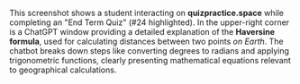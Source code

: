This screenshot shows a student interacting on **quizpractice.space** while completing an "End Term Quiz" (#24 highlighted). In the upper-right corner is a ChatGPT window providing a detailed explanation of the **Haversine formula**, used for calculating distances between two points *on Earth*. The chatbot breaks down steps like converting degrees to radians and applying trigonometric functions, clearly presenting mathematical equations relevant to geographical calculations.